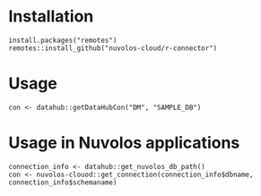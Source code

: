 # Installation

```
install.packages("remotes")
remotes::install_github("nuvolos-cloud/r-connector")
```

# Usage

```
con <- datahub::getDataHubCon("DM", "SAMPLE_DB")
```

# Usage in Nuvolos applications

```
connection_info <- datahub::get_nuvolos_db_path()
con <- nuvolos-clouod::get_connection(connection_info$dbname, connection_info$schemaname)
```
